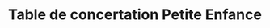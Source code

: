 ---
title: Table de concertation Petite Enfance
description: Virage numérique
resume:
  titre: Table de concertation Petite Enfance
  court: Virage numérique
identifiant:
slug:
ordre: 2
image: /img/table-petite-enfance-site-web.jpg
i18n: fr
portfolios:
  - SEO
link:
  external: false
  url: 
---